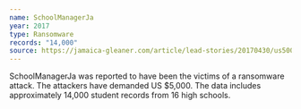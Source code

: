 ```yaml
---
name: SchoolManagerJa
year: 2017
type: Ransomware
records: "14,000"
source: https://jamaica-gleaner.com/article/lead-stories/20170430/us5000-or-else-hackers-hijack-data-16-jamaican-schools-and-demand
---
```


SchoolManagerJa was reported to have been the victims of a ransomware attack. The attackers have demanded US $5,000. The data includes approximately 14,000 student records from 16 high schools.